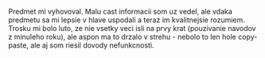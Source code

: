Predmet mi vyhovoval. Malu cast informacii som uz vedel, ale vdaka predmetu sa mi lepsie v hlave uspodali a teraz im kvalitnejsie rozumiem.
Trosku mi bolo luto, ze nie vsetky veci isli na prvy krat (pouzivanie navodov z minuleho roku), ale aspon ma to drzalo v strehu - nebolo to len hole copy-paste, ale aj som riesil dovody nefunkcnosti.
